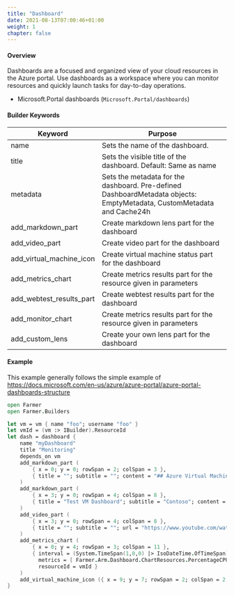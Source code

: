 ```yaml
---
title: "Dashboard"
date: 2021-08-13T07:00:46+01:00
weight: 1
chapter: false
---
```


#### Overview

Dashboards are a focused and organized view of your cloud resources in the Azure portal. Use dashboards as a workspace where you can monitor resources and quickly launch tasks for day-to-day operations. 

* Microsoft.Portal dashboards (`Microsoft.Portal/dashboards`)

#### Builder Keywords

| Keyword | Purpose |
|-|-|
| name | Sets the name of the dashboard. |
| title | Sets the visible title of the dashboard. Default: Same as name |
| metadata | Sets the metadata for the dashboard. Pre-defined DashboardMetadata objects: EmptyMetadata, CustomMetadata and Cache24h |
| add_markdown_part | Create markdown lens part for the dashboard |
| add_video_part | Create video part for the dashboard |
| add_virtual_machine_icon | Create virtual machine status part for the dashboard |
| add_metrics_chart | Create metrics results part for the resource given in parameters |
| add_webtest_results_part |  Create webtest results part for the dashboard |
| add_monitor_chart | Create metrics results part for the resource given in parameters |
| add_custom_lens | Create your own lens part for the dashboard |

#### Example

This example generally follows the simple example of https://docs.microsoft.com/en-us/azure/azure-portal/azure-portal-dashboards-structure

```fsharp
open Farmer
open Farmer.Builders

let vm = vm { name "foo"; username "foo" }
let vmId = (vm :> IBuilder).ResourceId
let dash = dashboard { 
    name "myDashboard" 
    title "Monitoring"
    depends_on vm
    add_markdown_part (
        { x = 0; y = 0; rowSpan = 2; colSpan = 3 },
        { title = ""; subtitle = ""; content = "## Azure Virtual Machines Overview\r\nNew team members should watch this video to get familiar with Azure Virtual Machines." }
    )
    add_markdown_part (
        { x = 3; y = 0; rowSpan = 4; colSpan = 8 },
        { title = "Test VM Dashboard"; subtitle = "Contoso"; content = "This is the team dashboard for the test VM we use on our team. Here are some useful links:\r\n\r\n1. [Getting started](https://www.contoso.com/tsgs)\r\n1. [Troubleshooting guide](https://www.contoso.com/tsgs)\r\n1. [Architecture docs](https://www.contoso.com/tsgs)" }
    )
    add_video_part (
        { x = 3; y = 0; rowSpan = 4; colSpan = 8 },
        { title = ""; subtitle = ""; url = "https://www.youtube.com/watch?v=YcylDIiKaSU&list=PLLasX02E8BPCsnETz0XAMfpLR1LIBqpgs&index=4" }
    )
    add_metrics_chart (
        { x = 0; y = 4; rowSpan = 3; colSpan = 11 },
        { interval = (System.TimeSpan(1,0,0) |> IsoDateTime.OfTimeSpan); 
          metrics = [ Farmer.Arm.Dashboard.ChartResources.PercentageCPU ]; 
          resourceId = vmId }
    )
    add_virtual_machine_icon ({ x = 9; y = 7; rowSpan = 2; colSpan = 2 }, vmId)
}
```

